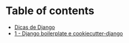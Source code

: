 # Table of contents

* [Dicas de Django](README.md)
* [1 - Django boilerplate e cookiecutter-django](00-django-boilerplate-e-cookiecutter-django.md)

